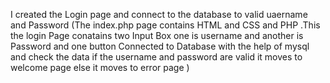 I created the Login page and connect to the database to valid uaername and Password 
(The index.php page contains HTML and CSS and PHP .This the login Page conatains two Input Box one is username and another is Password and one button Connected to Database with the help of mysql and check the data if the username and password are valid it moves to welcome page else it moves to error page )
